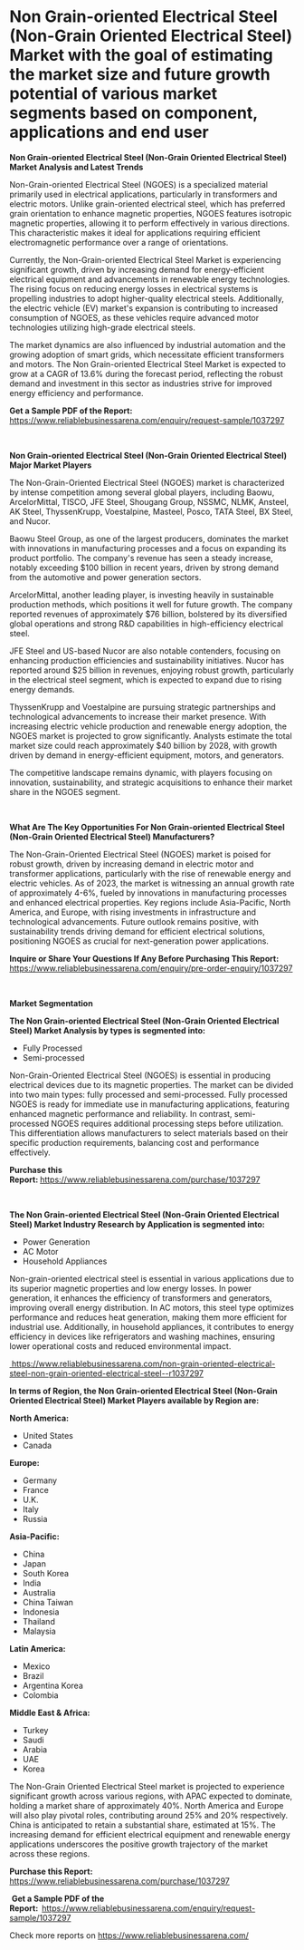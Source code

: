 <p><h1>Non Grain-oriented Electrical Steel (Non-Grain Oriented Electrical Steel) Market with the goal of estimating the market size and future growth potential of various market segments based on component, applications and end user</h1></p><p><strong>Non Grain-oriented Electrical Steel (Non-Grain Oriented Electrical Steel) Market Analysis and Latest Trends</strong></p>
<p><p>Non-Grain-oriented Electrical Steel (NGOES) is a specialized material primarily used in electrical applications, particularly in transformers and electric motors. Unlike grain-oriented electrical steel, which has preferred grain orientation to enhance magnetic properties, NGOES features isotropic magnetic properties, allowing it to perform effectively in various directions. This characteristic makes it ideal for applications requiring efficient electromagnetic performance over a range of orientations.</p><p>Currently, the Non-Grain-oriented Electrical Steel Market is experiencing significant growth, driven by increasing demand for energy-efficient electrical equipment and advancements in renewable energy technologies. The rising focus on reducing energy losses in electrical systems is propelling industries to adopt higher-quality electrical steels. Additionally, the electric vehicle (EV) market's expansion is contributing to increased consumption of NGOES, as these vehicles require advanced motor technologies utilizing high-grade electrical steels.</p><p>The market dynamics are also influenced by industrial automation and the growing adoption of smart grids, which necessitate efficient transformers and motors. The Non Grain-oriented Electrical Steel Market is expected to grow at a CAGR of 13.6% during the forecast period, reflecting the robust demand and investment in this sector as industries strive for improved energy efficiency and performance.</p></p>
<p><strong>Get a Sample PDF of the Report:&nbsp;</strong> <a href="https://www.reliablebusinessarena.com/enquiry/request-sample/1037297?utm_campaign=3457&utm_medium=2&utm_source=Github&utm_content=ia&utm_term=21032025&utm_id=non-grain-oriented-electrical-steel-non-grain-oriented-electrical-steel">https://www.reliablebusinessarena.com/enquiry/request-sample/1037297</a></p>
<p>&nbsp;</p>
<p><strong>Non Grain-oriented Electrical Steel (Non-Grain Oriented Electrical Steel) Major Market Players</strong></p>
<p><p>The Non-Grain-Oriented Electrical Steel (NGOES) market is characterized by intense competition among several global players, including Baowu, ArcelorMittal, TISCO, JFE Steel, Shougang Group, NSSMC, NLMK, Ansteel, AK Steel, ThyssenKrupp, Voestalpine, Masteel, Posco, TATA Steel, BX Steel, and Nucor.</p><p>Baowu Steel Group, as one of the largest producers, dominates the market with innovations in manufacturing processes and a focus on expanding its product portfolio. The company's revenue has seen a steady increase, notably exceeding $100 billion in recent years, driven by strong demand from the automotive and power generation sectors. </p><p>ArcelorMittal, another leading player, is investing heavily in sustainable production methods, which positions it well for future growth. The company reported revenues of approximately $76 billion, bolstered by its diversified global operations and strong R&D capabilities in high-efficiency electrical steel.</p><p>JFE Steel and US-based Nucor are also notable contenders, focusing on enhancing production efficiencies and sustainability initiatives. Nucor has reported around $25 billion in revenues, enjoying robust growth, particularly in the electrical steel segment, which is expected to expand due to rising energy demands.</p><p>ThyssenKrupp and Voestalpine are pursuing strategic partnerships and technological advancements to increase their market presence. With increasing electric vehicle production and renewable energy adoption, the NGOES market is projected to grow significantly. Analysts estimate the total market size could reach approximately $40 billion by 2028, with growth driven by demand in energy-efficient equipment, motors, and generators.</p><p>The competitive landscape remains dynamic, with players focusing on innovation, sustainability, and strategic acquisitions to enhance their market share in the NGOES segment.</p></p>
<p>&nbsp;</p>
<p><strong>What Are The Key Opportunities For Non Grain-oriented Electrical Steel (Non-Grain Oriented Electrical Steel) Manufacturers?</strong></p>
<p><p>The Non-Grain-Oriented Electrical Steel (NGOES) market is poised for robust growth, driven by increasing demand in electric motor and transformer applications, particularly with the rise of renewable energy and electric vehicles. As of 2023, the market is witnessing an annual growth rate of approximately 4-6%, fueled by innovations in manufacturing processes and enhanced electrical properties. Key regions include Asia-Pacific, North America, and Europe, with rising investments in infrastructure and technological advancements. Future outlook remains positive, with sustainability trends driving demand for efficient electrical solutions, positioning NGOES as crucial for next-generation power applications.</p></p>
<p><strong>Inquire or Share Your Questions If Any Before Purchasing This Report:</strong> <a href="https://www.reliablebusinessarena.com/enquiry/pre-order-enquiry/1037297?utm_campaign=3457&utm_medium=2&utm_source=Github&utm_content=ia&utm_term=21032025&utm_id=non-grain-oriented-electrical-steel-non-grain-oriented-electrical-steel">https://www.reliablebusinessarena.com/enquiry/pre-order-enquiry/1037297</a></p>
<p>&nbsp;</p>
<p><strong>Market Segmentation</strong></p>
<p><strong>The Non Grain-oriented Electrical Steel (Non-Grain Oriented Electrical Steel) Market Analysis by types is segmented into:</strong></p>
<p><ul><li>Fully Processed</li><li>Semi-processed</li></ul></p>
<p><p>Non-Grain-Oriented Electrical Steel (NGOES) is essential in producing electrical devices due to its magnetic properties. The market can be divided into two main types: fully processed and semi-processed. Fully processed NGOES is ready for immediate use in manufacturing applications, featuring enhanced magnetic performance and reliability. In contrast, semi-processed NGOES requires additional processing steps before utilization. This differentiation allows manufacturers to select materials based on their specific production requirements, balancing cost and performance effectively.</p></p>
<p><strong>Purchase this Report:&nbsp;</strong><a href="https://www.reliablebusinessarena.com/purchase/1037297?utm_campaign=3457&utm_medium=2&utm_source=Github&utm_content=ia&utm_term=21032025&utm_id=non-grain-oriented-electrical-steel-non-grain-oriented-electrical-steel">https://www.reliablebusinessarena.com/purchase/1037297</a></p>
<p>&nbsp;</p>
<p><strong>The Non Grain-oriented Electrical Steel (Non-Grain Oriented Electrical Steel) Market Industry Research by Application is segmented into:</strong></p>
<p><ul><li>Power Generation</li><li>AC Motor</li><li>Household Appliances</li></ul></p>
<p><p>Non-grain-oriented electrical steel is essential in various applications due to its superior magnetic properties and low energy losses. In power generation, it enhances the efficiency of transformers and generators, improving overall energy distribution. In AC motors, this steel type optimizes performance and reduces heat generation, making them more efficient for industrial use. Additionally, in household appliances, it contributes to energy efficiency in devices like refrigerators and washing machines, ensuring lower operational costs and reduced environmental impact.</p></p>
<p><a href="https://www.reliablebusinessarena.com/non-grain-oriented-electrical-steel-non-grain-oriented-electrical-steel--r1037297?utm_campaign=3457&utm_medium=2&utm_source=Github&utm_content=ia&utm_term=21032025&utm_id=non-grain-oriented-electrical-steel-non-grain-oriented-electrical-steel">&nbsp;https://www.reliablebusinessarena.com/non-grain-oriented-electrical-steel-non-grain-oriented-electrical-steel--r1037297</a></p>
<p><strong>In terms of Region, the Non Grain-oriented Electrical Steel (Non-Grain Oriented Electrical Steel) Market Players available by Region are:</strong></p>
<p>
    <p> <strong> North America: </strong>
        <ul>
            <li>United States</li>
            <li>Canada</li>
        </ul>
        </p> 
    <p> <strong> Europe: </strong>
        <ul>
            <li>Germany</li>
            <li>France</li>
            <li>U.K.</li>
            <li>Italy</li>
            <li>Russia</li>
        </ul>
        </p> 
    <p> <strong> Asia-Pacific: </strong>
        <ul>
            <li>China</li>
            <li>Japan</li>
            <li>South Korea</li>
            <li>India</li>
            <li>Australia</li>
            <li>China Taiwan</li>
            <li>Indonesia</li>
            <li>Thailand</li>
            <li>Malaysia</li>
        </ul>
        </p> 
    <p> <strong> Latin America: </strong>
        <ul>
            <li>Mexico</li>
            <li>Brazil</li>
            <li>Argentina Korea</li>
            <li>Colombia</li>
        </ul>
        </p> 
    <p> <strong> Middle East & Africa: </strong>
        <ul>
            <li>Turkey</li>
            <li>Saudi</li>
            <li>Arabia</li>
            <li>UAE</li>
            <li>Korea</li>
        </ul>
    </p>
    </p>
<p><p>The Non-Grain Oriented Electrical Steel market is projected to experience significant growth across various regions, with APAC expected to dominate, holding a market share of approximately 40%. North America and Europe will also play pivotal roles, contributing around 25% and 20% respectively. China is anticipated to retain a substantial share, estimated at 15%. The increasing demand for efficient electrical equipment and renewable energy applications underscores the positive growth trajectory of the market across these regions.</p></p>
<p><strong>Purchase this Report: </strong><a href="https://www.reliablebusinessarena.com/purchase/1037297?utm_campaign=3457&utm_medium=2&utm_source=Github&utm_content=ia&utm_term=21032025&utm_id=non-grain-oriented-electrical-steel-non-grain-oriented-electrical-steel">https://www.reliablebusinessarena.com/purchase/1037297</a></p>
<p>&nbsp;<strong>Get a Sample PDF of the Report:&nbsp;&nbsp;</strong><a href="https://www.reliablebusinessarena.com/enquiry/request-sample/1037297?utm_campaign=3457&utm_medium=2&utm_source=Github&utm_content=ia&utm_term=21032025&utm_id=non-grain-oriented-electrical-steel-non-grain-oriented-electrical-steel">https://www.reliablebusinessarena.com/enquiry/request-sample/1037297</a></p>
<p><strong></strong></p>
<p>Check more reports on <a href="https://www.reliablebusinessarena.com/?utm_campaign=3457&utm_medium=2&utm_source=Github&utm_content=ia&utm_term=21032025&utm_id=non-grain-oriented-electrical-steel-non-grain-oriented-electrical-steel">https://www.reliablebusinessarena.com/</a></p>